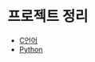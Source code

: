 # 프로젝트 정리

- [C언어](https://github.com/jiyoungbin/my_project.git/tree/c)
- [Python](https://github.com/jiyoungbin/my_project.git/tree/python)